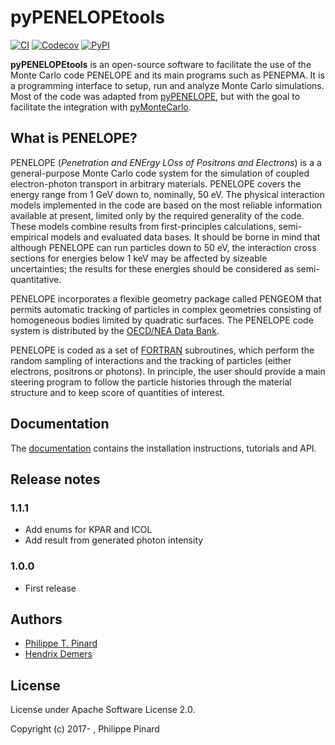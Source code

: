 # pyPENELOPEtools

[![CI](https://github.com/pymontecarlo/pypenelopetools/actions/workflows/ci.yml/badge.svg)](https://github.com/pymontecarlo/pypenelopetools/actions/workflows/ci.yml)
[![Codecov](https://img.shields.io/codecov/c/github/pymontecarlo/pypenelopetools)](https://codecov.io/gh/pymontecarlo/pypenelopetools)
[![PyPI](https://img.shields.io/pypi/v/pypenelopetools)](https://pypi.org/project/pypenelopetools)

**pyPENELOPEtools** is an open-source software to facilitate the use of the
Monte Carlo code PENELOPE and its main programs such as PENEPMA.
It is a programming interface to setup, run and analyze Monte Carlo simulations.
Most of the code was adapted from [pyPENELOPE](http://pypenelope.sourceforge.net), but
with the goal to facilitate the integration with
[pyMonteCarlo](https://github.com/pymontecarlo/pymontecarlo).

## What is PENELOPE?

PENELOPE (*Penetration and ENErgy LOss of Positrons and Electrons*) is a
a general-purpose Monte Carlo code system for the simulation of coupled
electron-photon transport in arbitrary materials.
PENELOPE covers the energy range from 1 GeV down to, nominally, 50 eV.
The physical interaction models implemented in the code are
based on the most reliable information available at present, limited only by
the required generality of the code.
These models combine results from first-principles calculations, semi-empirical
models and evaluated data bases.
It should be borne in mind that although PENELOPE can run particles down to 50
eV, the interaction cross sections for energies below 1 keV may be affected by
sizeable uncertainties; the results for these energies should be considered as
semi-quantitative.

PENELOPE incorporates a flexible geometry package called PENGEOM that permits
automatic tracking of particles in complex geometries consisting of homogeneous
bodies limited by quadratic surfaces.
The PENELOPE code system is distributed by the
[OECD/NEA Data Bank](http://www.nea.fr).

PENELOPE is coded as a set of [FORTRAN](http://en.wikipedia.org/wiki/Fortran)
subroutines, which perform the random sampling of interactions and the tracking
of particles (either electrons, positrons or photons).
In principle, the user should provide a main steering program to follow the
particle histories through the material structure and to keep score of
quantities of interest.

## Documentation

The [documentation](http://pypenelopetools.readthedocs.io) contains the
installation instructions, tutorials and API.

## Release notes

### 1.1.1

* Add enums for KPAR and ICOL
* Add result from generated photon intensity

### 1.0.0

* First release

## Authors

* [Philippe T. Pinard](https://github.com/ppinard)
* [Hendrix Demers](https://github.com/drix00)

## License

License under Apache Software License 2.0.

Copyright (c) 2017- , Philippe Pinard
